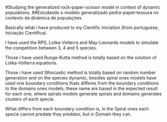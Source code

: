 #Studying the generalized rock-paper-scissor model in context of dynamic populations.
##Estudando o modelo generalizado pedra-papel-tesoura no contexto da dinâmica de populações.

Basically what i have produced to my Cientific Iniciation (from portuguese, Iniciação Científica).

I have used the RPS, Lotka-Volterra and May-Leonards models to simulate the competition between 3, 4 and 5 species.

Those i have used Runge-Kutta method is totally based on the solution of Lotka-Volterra equations.

Those i have used Sthocastic method is totally based on random number generation and on the species dynamic, besides spiral ones models have used one boundary conditions thats differes from the boundary conditions to the domains ones models; these name are based in the expected result for each one, where spirals models generate spirals and domains generates clusters of each specie.

WHat differs from each boundary condition is, in the Spiral ones each specie cannot predate they predator, but in Domain they can.
